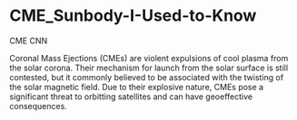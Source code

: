 # CME_Sunbody-I-Used-to-Know
CME CNN

Coronal Mass Ejections (CMEs) are violent expulsions of cool plasma from the solar corona. Their mechanism for launch from the solar surface is still contested, but it commonly believed to be associated with the twisting of the solar magnetic field. Due to their explosive nature, CMEs pose a significant threat to orbitting satellites and can have geoeffective consequences.
